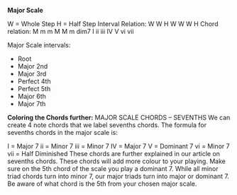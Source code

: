 **Major Scale**

W = Whole Step 
H = Half Step 
Interval Relation: W W H W W W H 
Chord relation: M  m   m   M   M  m   dim7 
                I  ii iii  IV  V  vi  vii

Major Scale intervals: 
- Root
- Major 2nd 
- Major 3rd 
- Perfect 4th 
- Perfect 5th 
- Major 6th 
- Major 7th 

**Coloring the Chords further:**
MAJOR SCALE CHORDS – SEVENTHS
We can create 4 note chords that we label sevenths chords. The formula for sevenths chords in the major scale is:

I =   Major 7
ii =  Minor 7
iii = Minor 7
IV =  Major 7
V =   Dominant 7
vi =  Minor 7
vii = Half Diminished
These chords are further explained in our article on sevenths chords. These chords will add more colour to your playing. Make sure on the 5th chord of the scale you play a dominant 7. While all minor triad chords turn into minor 7, our major triads turn into major or dominant 7. Be aware of what chord is the 5th from your chosen major scale.